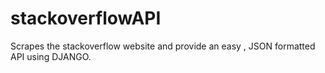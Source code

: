 # stackoverflowAPI

Scrapes the stackoverflow website and provide an easy , JSON formatted API using DJANGO.
